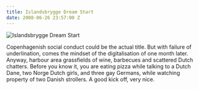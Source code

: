 ```yaml
---
title: Islandsbrygge Dream Start
date: 2008-06-26 23:57:00 Z
---
```


![Islandsbrygge Dream Start](/uploads/news_islandsbryggedreamstart.jpg)

Copenhagenish social conduct could be the actual title. But with failure of underlination, comes the mindset of the
digitalisation of one month later. Anyway, harbour area grassfields of wine, barbecues and scattered Dutch chatters.
Before you know it, you are eating pizza while talking to a Dutch Dane, two Norge Dutch girls, and three gay Germans,
while watching property of two Danish strollers. A good kick off, very nice.